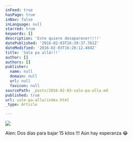 ```yaml
---
inFeed: true
hasPage: true
inNav: false
inLanguage: null
starred: true
keywords: []
description: 'Este quiere desaparecer!!!!'
datePublished: '2016-02-03T16:39:37.761Z'
dateModified: '2016-02-03T16:28:12.484Z'
title: 'Sale pa allá!!!'
author: []
authors: []
publisher:
  name: null
  domain: null
  url: null
  favicon: null
sourcePath: _posts/2016-02-03-sale-pa-alla.md
published: true
url: sale-pa-alla/index.html
_type: Article

---
```

![](https://the-grid-user-content.s3-us-west-2.amazonaws.com/fd81c8fd-50f0-4029-97f4-b4164a02360b.jpg)

Alen: Dos días para bajar 15 kilos !!! Aún hay esperanza 😂